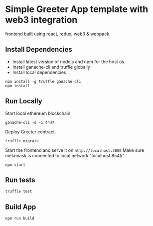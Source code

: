 # Simple Greeter App template with web3 integration

frontend built using react, redux, web3 & webpack

## Install Dependencies

- Install latest version of nodejs and npm for the host os.
- Install ganache-cli and truffle globally
- Install local dependencies
```
npm install -g truffle ganache-cli
npm install
```

## Run Locally

Start local ethereum blockchain
```
ganache-cli -d -i 4447
```

Deploy Greeter contract.
```
truffle migrate
```

Start the frontend and serve it on `http://localhost:3000`
Make sure metamask is connected to local network "localhost:8545" 

```
npm start
```

## Run tests

```
truffle test
```

## Build App

```
npm run build
```
